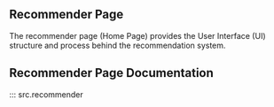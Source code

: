 ## Recommender Page
The recommender page (Home Page) provides the User Interface (UI) structure and process behind the recommendation system.


## Recommender Page Documentation
::: src.recommender